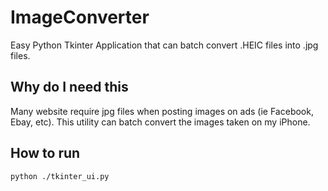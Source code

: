 # ImageConverter

Easy Python Tkinter Application that can batch convert .HEIC files into .jpg files. 

## Why do I need this

Many website require jpg files when posting images on ads (ie Facebook, Ebay, etc). This utility can batch convert the images taken on my iPhone. 

## How to run

```
python ./tkinter_ui.py
```
